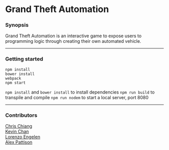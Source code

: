 # Grand Theft Automation

### Synopsis
Grand Theft Automation is an interactive game to expose users to programming logic through creating their own automated vehicle.

---
### Getting started
`npm install`  
`bower install`  
`webpack`  
`npm start`

`npm install` and `bower install` to install dependencies
`npm run build` to transpile and compile
`npm run nodem` to start a local server, port 8080

---
### Contributors
[Chris Chiang](https://github.com/cchrispy)  
[Kevin Chan](https://github.com/kevindchan)  
[Lorenzo Engelen](https://github.com/lorenzoengelen)  
[Alex Pattison](https://github.com/AlexPattison)

